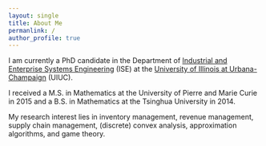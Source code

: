 ```yaml
---
layout: single
title: About Me
permanlink: /
author_profile: true
---
```


I am currently a PhD candidate in the Department of [Industrial and Enterprise Systems Engineering](http://www.google.com/url?q=http%3A%2F%2Fwww.ise.illinois.edu%2F&sa=D&sntz=1&usg=AFQjCNFl7teOyFoHifB6cjmWrwg_JQTDeA) (ISE) at the [University of Illinois at Urbana-Champaign](http://www.google.com/url?q=http%3A%2F%2Fillinois.edu%2F&sa=D&sntz=1&usg=AFQjCNG7p23JV2YoNByAfw2bu3Id7DtAjA) (UIUC).

I received a M.S. in Mathematics at the University of Pierre and Marie Curie in 2015 and a B.S. in Mathematics at the Tsinghua University in 2014.

My research interest lies in inventory management, revenue management, supply chain management, (discrete) convex analysis, approximation algorithms, and game theory.
